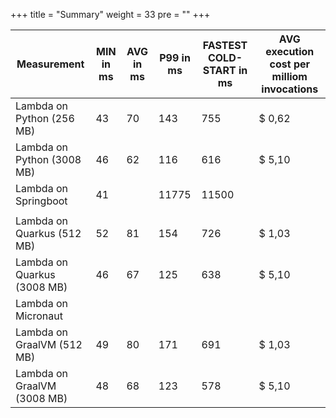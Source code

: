 +++
title = "Summary"
weight = 33
pre = ""
+++


| Measurement                 | MIN in ms | AVG in ms | P99 in ms | FASTEST COLD-START in ms | AVG execution cost per milliom invocations |
|-----------------------------|-----------|-----------|-----------|--------------------------|---------------------------------------------
| Lambda on Python (256 MB)   | 43        | 70        | 143       | 755                      | $ 0,62                                           |
| Lambda on Python (3008 MB)  | 46        | 62        | 116       | 616                      | $ 5,10                                     |
| Lambda on Springboot        | 41        |           | 11775     | 11500                    |                                            |
|                             |           |           |           |                          |                                            |
| Lambda on Quarkus (512 MB)  | 52        | 81        | 154       | 726                      | $ 1,03                                     |
| Lambda on Quarkus (3008 MB) | 46        | 67        | 125       | 638                      | $ 5,10                                     |
| Lambda on Micronaut         |           |           |           |                          |                                            |
| Lambda on GraalVM (512 MB)  | 49        | 80        | 171       | 691                      | $ 1,03                                     |
| Lambda on GraalVM (3008 MB) | 48        | 68        | 123       | 578                      | $ 5,10                                     |